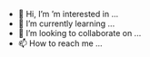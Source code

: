 - 👋 Hi, I’m ’m interested in ...
- 🌱 I’m currently learning ...
- 💞️ I’m looking to collaborate on ...
- 📫 How to reach me ...

<!---
gookbub/gookbub is a ✨ special ✨ repository because its `README.md` (this file) appears on your GitHub profile.
You can click the Preview link to take a look at your changes.
--->
